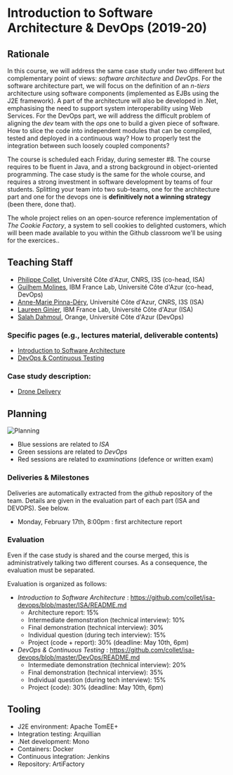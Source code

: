 # Introduction to Software Architecture & DevOps (2019-20)

## Rationale

In this course, we will address the same case study under two different but complementary point of views: _software architecture_ and _DevOps_. For the software architecture part, we will focus on the definition of an _n-tiers_ architecture using software components (implemented as EJBs using the J2E framework). A part of the architecture will also be developed in .Net, emphasising the need to support system interoperability using Web Services. For the DevOps part, we will address the difficult problem of aligning the _dev_ team with the _ops_ one to build a given piece of software. How to slice the code into independent modules that can be compiled, tested and deployed in a continuous way? How to properly test the integration between such loosely coupled components?

The course is scheduled each Friday, during semester #8. The course requires to be fluent in Java, and a strong background in object-oriented programming. The case study is the same for the whole course, and requires a strong investment in software development by teams of four students. Splitting your team into two sub-teams, one for the architecture part and one for the devops one is __definitively not a winning strategy__ (been there, done that).

The whole project relies on an open-source reference implementation of _The Cookie Factory_, a system to sell cookies to delighted customers, which will been made available to you within the Github classroom we'll be using for the exercices..

## Teaching Staff

  * [Philippe Collet](collet@i3s.unice.fr), Université Côte d'Azur, CNRS, I3S (co-head, ISA)
  * [Guilhem Molines](guilhem.molines@univ-cotedazur.fr), IBM France Lab, Université Côte d'Azur (co-head, DevOps)
  * [Anne-Marie Pinna-Déry](pinna@unice.fr), Université Côte d'Azur, CNRS, I3S (ISA)
  * [Laureen Ginier](laureen.ginier@univ-cotedazur.fr), IBM France Lab, Université Côte d'Azur (ISA)
  * [Salah Dahmoul](Salah.DAHMOUL@univ-cotedazur.fr), Orange, Université Côte d'Azur (DevOps)

### Specific pages (e.g., lectures material, deliverable contents)

  * [Introduction to Software Architecture](https://github.com/collet/isa-devops/tree/master/ISA/README.md)
  * [DevOps & Continuous Testing](https://github.com/collet/isa-devops/tree/master/DevOps/README.md)

### Case study description: 

  * [Drone Delivery](https://github.com/gmolines/isa-devops/blob/master/DroneDelivery.pdf)

## Planning 

![Planning](https://github.com/collet/isa-devops/blob/master/planning-covid.png)

  - Blue sessions are related to _ISA_
  - Green sessions are related to _DevOps_
  - Red sessions are related to _examinations_ (defence or written exam)

### Deliveries & Milestones

Deliveries are automatically extracted from the _github_ repository of the team. Details are given in the evaluation part of each part (ISA and DEVOPS). See below.

- Monday, February 17th, 8:00pm : first architecture report

### Evaluation

Even if the case study is shared and the course merged, this is administratively talking two different courses. As a consequence, the evaluation must be separated.

Evaluation is organized as follows:

  - _Introduction to Software Architecture_ : https://github.com/collet/isa-devops/blob/master/ISA/README.md
    - Architecture report: 15%
    - Intermediate demonstration (technical interview): 10%
    - Final demonstration (technical interview): 30%
    - Individual question (during tech interview): 15%
    - Project (code + report): 30% (deadline: May 10th, 6pm)
  - _DevOps & Continuous Testing_ : https://github.com/collet/isa-devops/blob/master/DevOps/README.md
    - Intermediate demonstration (technical interview): 20%	
    - Final demonstration (technical interview): 35%
    - Individual question (during tech interview): 15%
    - Project (code): 30% (deadline: May 10th, 6pm)

## Tooling

  - J2E environment: Apache TomEE+
  - Integration testing: Arquillian
  - .Net development: Mono
  - Containers: Docker
  - Continuous integration: Jenkins
  - Repository: ArtiFactory
